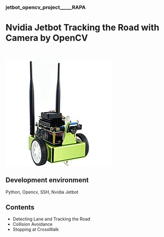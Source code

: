 ### jetbot_opencv_project_____RAPA

# Nvidia Jetbot Tracking the Road with Camera by OpenCV

<br><br>
<img src = 'Jetbot_Nvidia.jpg'>

## Development environment
Python, Opencv, SSH, Nvidia Jetbot

## Contents
- Detecting Lane and Tracking the Road
- Collision Avoidance
- Stopping at CrossWalk
